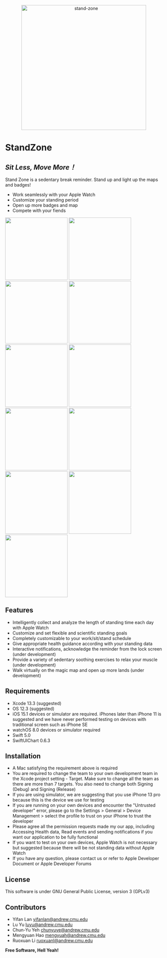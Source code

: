 <!--# Stand Zone-->
<!--## _Sit Less, Move More!_-->

<p align="center">
 <img src="https://github.com/lanskyfan/StandZone/blob/main/ScreenShot/StandZone.png" alt="stand-zone" width="400" />
</p>

# StandZone
## _Sit Less, Move More！_

Stand Zone is a sedentary break reminder. Stand up and light up the maps and badges!
 - Work seamlessly with your Apple Watch
 - Customize your standing period
 - Open up more badges and map
 - Compete with your fiends

<p align="row">
<img src= "https://github.com/lanskyfan/StandZone/blob/main/ScreenShot/screen1.png" width="200" >
<img src= "https://github.com/lanskyfan/StandZone/blob/main/ScreenShot/screen2.png" width="200" >
<img src= "https://github.com/lanskyfan/StandZone/blob/main/ScreenShot/screen3.png" width="200" >
<img src= "https://github.com/lanskyfan/StandZone/blob/main/ScreenShot/screen4.png" width="200" >
<img src= "https://github.com/lanskyfan/StandZone/blob/main/ScreenShot/screen5.png" width="200" >
<img src= "https://github.com/lanskyfan/StandZone/blob/main/ScreenShot/screen6.png" width="200" >
<img src= "https://github.com/lanskyfan/StandZone/blob/main/ScreenShot/screen7.png" 
width="200" >
<img src= "https://github.com/lanskyfan/StandZone/blob/main/ScreenShot/screen8.png" width="200" >
<img src= "https://github.com/lanskyfan/StandZone/blob/main/ScreenShot/watch1.png" width="200" >
<img src= "https://github.com/lanskyfan/StandZone/blob/main/ScreenShot/watch2.png" width="200" >
<img src= "https://github.com/lanskyfan/StandZone/blob/main/ScreenShot/watch3.png" width="200" >
</p>

## Features
- Intelligently collect and analyze the length of standing time each day with Apple Watch
- Customize and set flexible and scientific standing goals
- Completely customizable to your work/sit/stand schedule
- Give appropriate health guidance according with your standing data
- Interactive notifications, acknowledge the reminder from the lock screen (under development)
- Provide a variety of sedentary soothing exercises to relax your muscle (under development)
- Walk virtually on the magic map and open up more lands (under development)

## Requirements
 - Xcode 13.3 (suggested)
 - OS 12.3 (suggested)
 - iOS 15.1 devices or simulator are required. iPhones later than iPhone 11 is suggested and we have never performed testing on devices with traditional screen such as iPhone SE
 - watchOS 8.0 devices or simulator required
 - Swift 5.0
 - SwiftUIChart 0.6.3

## Installation
 - A Mac satisfying the requirement above is required
 - You are required to change the team to your own development team in the Xcode project setting - Target. Make sure to change all the team as there are more than 7 targets. You also need to change both Signing (Debug) and Signing (Release)
 - If you are using simulator, we are suggesting that you use iPhone 13 pro because this is the device we use for testing
 - If you are running on your own devices and encounter the "Untrusted developer" error, please go to the Settings > General > Device Management > select the profile to trust on your iPhone to trust the developer
 - Please agree all the permission requests made my our app, including Accessing Health data, Read events and sending notifications if you want our application to be fully functional
 - If you want to test on your own devices, Apple Watch is not necessary but suggested because there will be not standing data without Apple Watch
 - If you have any question, please contact us or refer to Apple Developer Document or Apple Developer Forums
## License
This software is under GNU General Public License, version 3 (GPLv3) 
## Contributors
- Yifan Lan   yifanlan@andrew.cmu.edu
- Lu Yu       luyu@andrew.cmu.edu
- Chun-Yu Yeh chunyuye@andrew.cmu.edu
- Mengyuan Hao mengyuah@andrew.cmu.edu
- Ruoxuan Li ruoxuanl@andrew.cmu.edu
  
**Free Software, Hell Yeah!**